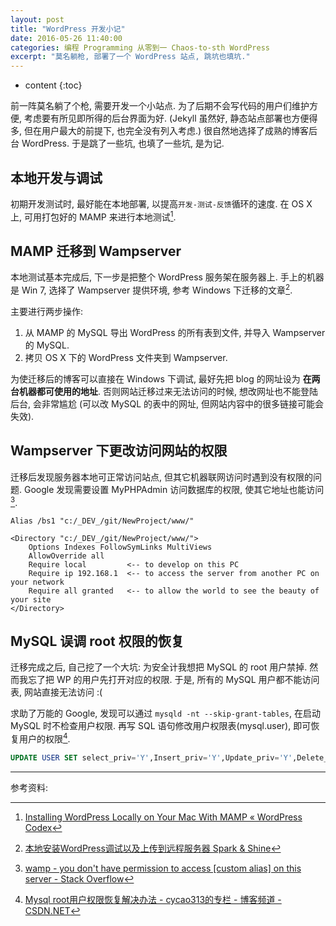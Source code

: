 ```yaml
---
layout: post
title: "WordPress 开发小记"
date: 2016-05-26 11:40:00
categories: 编程 Programming 从零到一 Chaos-to-sth WordPress
excerpt: "莫名躺枪, 部署了一个 WordPress 站点, 跳坑也填坑."
---
```


* content
{:toc}


前一阵莫名躺了个枪, 需要开发一个小站点. 为了后期不会写代码的用户们维护方便,
考虑要有所见即所得的后台界面为好. (Jekyll 虽然好, 静态站点部署也方便得多,
但在用户最大的前提下, 也完全没有列入考虑.)
很自然地选择了成熟的博客后台 WordPress. 于是跳了一些坑, 也填了一些坑, 是为记.

## 本地开发与调试

初期开发测试时, 最好能在本地部署, 以提高`开发-测试-反馈`循环的速度.
在 OS X 上, 可用打包好的 MAMP 来进行本地测试[^1].

## MAMP 迁移到 Wampserver

本地测试基本完成后, 下一步是把整个 WordPress 服务架在服务器上.
手上的机器是 Win 7, 选择了 Wampserver 提供环境, 参考 Windows 下迁移的文章[^2].

主要进行两步操作:

1. 从 MAMP 的 MySQL 导出 WordPress 的所有表到文件, 并导入 Wampserver 的 MySQL.
2. 拷贝 OS X 下的 WordPress 文件夹到 Wampserver.

为使迁移后的博客可以直接在 Windows 下调试, 最好先把 blog 的网址设为
**在两台机器都可使用的地址**.
否则网站迁移过来无法访问的时候, 想改网址也不能登陆后台, 会非常尴尬
(可以改 MySQL 的表中的网址, 但网站内容中的很多链接可能会失效).

## Wampserver 下更改访问网站的权限

迁移后发现服务器本地可正常访问站点, 但其它机器联网访问时遇到没有权限的问题.
Google 发现需要设置 MyPHPAdmin 访问数据库的权限, 使其它地址也能访问[^3].

~~~
Alias /bs1 "c:/_DEV_/git/NewProject/www/"

<Directory "c:/_DEV_/git/NewProject/www/">
    Options Indexes FollowSymLinks MultiViews
    AllowOverride all
    Require local         <-- to develop on this PC
    Require ip 192.168.1  <-- to access the server from another PC on your network
    Require all granted   <-- to allow the world to see the beauty of your site
</Directory>
~~~


## MySQL 误调 root 权限的恢复

迁移完成之后, 自己挖了一个大坑: 为安全计我想把 MySQL 的 root 用户禁掉.
然而我忘了把 WP 的用户先打开对应的权限. 于是, 所有的 MySQL 用户都不能访问表,
网站直接无法访问 :(

求助了万能的 Google, 发现可以通过 `mysqld -nt --skip-grant-tables`,
在启动 MySQL 时不检查用户权限. 再写 SQL 语句修改用户权限表(mysql.user), 即可恢复用户的权限[^4].

~~~sql
UPDATE USER SET select_priv='Y',Insert_priv='Y',Update_priv='Y',Delete_priv='Y',Create_priv='Y',Drop_priv='Y',Reload_priv='Y',File_priv='Y',Grant_priv='Y',References_priv='Y',Index_priv='Y',Alter_priv='Y',Show_db_priv='Y',Super_priv='Y',Create_tmp_table_priv='Y',Lock_tables_priv='Y',Execute_priv='Y',Repl_slave_priv='Y',Repl_client_priv='Y',Create_view_priv='Y',Show_view_priv='Y',Create_routine_priv='Y',Alter_routine_priv='Y',Create_user_priv='Y',Event_priv='Y',Trigger_priv='Y',Create_tablespace_priv='Y' WHERE user='root';
~~~

---

参考资料:

[^1]: [Installing WordPress Locally on Your Mac With MAMP « WordPress Codex](https://codex.wordpress.org/Installing_WordPress_Locally_on_Your_Mac_With_MAMP)
[^2]: [本地安装WordPress调试以及上传到远程服务器 Spark & Shine](http://sparkandshine.net/local-install-wordpress-debugging-and-upload-to-remote-server/#4)
[^3]: [wamp - you don't have permission to access [custom alias] on this server - Stack Overflow](http://stackoverflow.com/questions/26170331/you-dont-have-permission-to-access-custom-alias-on-this-server)
[^4]: [Mysql root用户权限恢复解决办法 - cycao313的专栏 - 博客频道 - CSDN.NET](http://blog.csdn.net/cycao313/article/details/8454607)
